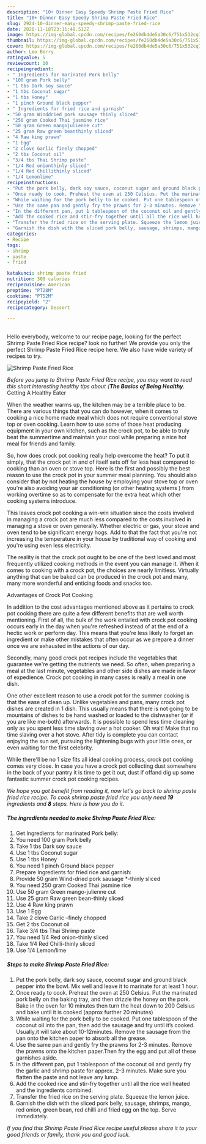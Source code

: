 ```yaml
---
description: "10+ Dinner Easy Speedy Shrimp Paste Fried Rice"
title: "10+ Dinner Easy Speedy Shrimp Paste Fried Rice"
slug: 2924-10-dinner-easy-speedy-shrimp-paste-fried-rice
date: 2020-11-18T23:11:48.512Z
image: https://img-global.cpcdn.com/recipes/fe260db4de5a30c6/751x532cq70/shrimp-paste-fried-rice-recipe-main-photo.jpg
thumbnail: https://img-global.cpcdn.com/recipes/fe260db4de5a30c6/751x532cq70/shrimp-paste-fried-rice-recipe-main-photo.jpg
cover: https://img-global.cpcdn.com/recipes/fe260db4de5a30c6/751x532cq70/shrimp-paste-fried-rice-recipe-main-photo.jpg
author: Leo Berry
ratingvalue: 5
reviewcount: 10
recipeingredient:
- " Ingredients for marinated Pork belly"
- "100 gram Pork belly"
- "1 tbs Dark soy sauce"
- "1 tbs Coconut sugar"
- "1 tbs Honey"
- "1 pinch Ground black pepper"
- " Ingredients for fried rice and garnish"
- "50 gram Winddried pork sausage thinly sliced"
- "250 gram Cooked Thai jasmine rice"
- "50 gram Green mangojulienne cut"
- "25 gram Raw green beanthinly sliced"
- "4 Raw king prawn"
- "1 Egg"
- "2 clove Garlic finely chopped"
- "2 tbs Coconut oil"
- "3/4 tbs Thai Shrimp paste"
- "1/4 Red onionthinly sliced"
- "1/4 Red Chillithinly sliced"
- "1/4 Lemonlime"
recipeinstructions:
- "Put the pork belly, dark soy sauce, coconut sugar and ground black pepper into the bowl. Mix well and leave it to marinate for at least 1 hour."
- "Once ready to cook. Preheat the oven at 250 Celsius. Put the marinated pork belly on the baking tray, and then drizzle the honey on the pork. Bake in the oven for 10 minutes then turn the heat down to 200 Celsius and bake until it is cooked (approx further 20 minutes)"
- "While waiting for the pork belly to be cooked. Put one tablespoon of the coconut oil into the pan, then add the sausage and fry until it’s cooked. Usually,it will take about 10-12minutes. Remove the sausage from the pan onto the kitchen paper to absorb all the grease."
- "Use the same pan and gently fry the prawns for 2-3 minutes. Remove the prawns onto the kitchen paper.Then fry the egg and put all of these garnishes aside."
- "In the different pan, put 1 tablespoon of the coconut oil and gently fry the garlic and shrimp paste for approx. 2-3 minutes. Make sure you flatten the paste and not leave any lump."
- "Add the cooked rice and stir-fry together until all the rice well heated and the ingredients combined."
- "Transfer the fried rice on the serving plate. Squeeze the lemon juice."
- "Garnish the dish with the sliced pork belly, sausage, shrimps, mango, red onion, green bean, red chilli and fried egg on the top. Serve immediately."
categories:
- Recipe
tags:
- shrimp
- paste
- fried

katakunci: shrimp paste fried 
nutrition: 300 calories
recipecuisine: American
preptime: "PT28M"
cooktime: "PT52M"
recipeyield: "2"
recipecategory: Dessert

---
```

<br>
Hello everybody, welcome to our recipe page, looking for the perfect Shrimp Paste Fried Rice recipe? look no further! We provide you only the perfect Shrimp Paste Fried Rice recipe here. We also have wide variety of recipes to try.
<br>


![Shrimp Paste Fried Rice](https://img-global.cpcdn.com/recipes/fe260db4de5a30c6/751x532cq70/shrimp-paste-fried-rice-recipe-main-photo.jpg)

<i>Before you jump to Shrimp Paste Fried Rice recipe, you may want to read this short interesting healthy tips about {<strong>The Basics of Being Healthy</strong>.</i>
Getting A Healthy Eater


When the weather warms up, the kitchen may be a terrible place to be. There are various things that you can do however, when it comes to cooking a nice home made meal which does not require conventional stove top or oven cooking. Learn how to use some of those heat producing equipment in your own kitchen, such as the crock pot, to be able to truly beat the summertime and maintain your cool while preparing a nice hot meal for friends and family.

So, how does crock pot cooking really help overcome the heat? To put it simply, that the crock pot in and of itself sets off far less heat compared to cooking than an oven or stove top. Here is the first and possibly the best reason to use the crock pot in your summer meal planning. You should also consider that by not heating the house by employing your stove top or oven you're also avoiding your air conditioning (or other heating systems ) from working overtime so as to compensate for the extra heat which other cooking systems introduce.

This leaves crock pot cooking a win-win situation since the costs involved in managing a crock pot are much less compared to the costs involved in managing a stove or oven generally. Whether electric or gas, your stove and oven tend to be significant energy hogs. Add to that the fact that you're not increasing the temperature in your house by traditional way of cooking and you're using even less electricity.

 The reality is that the crock pot ought to be one of the best loved and most frequently utilized cooking methods in the event you can manage it. When it comes to cooking with a crock pot, the choices are nearly limitless.  Virtually anything that can be baked can be produced in the crock pot and many, many more wonderful and enticing foods and snacks too.

Advantages of Crock Pot Cooking

In addition to the cost advantages mentioned above as it pertains to crock pot cooking there are quite a few different benefits that are well worth mentioning. First of all, the bulk of the work entailed with crock pot cooking occurs early in the day when you're refreshed instead of at the end of a hectic work or perform day. This means that you're less likely to forget an ingredient or make other mistakes that often occur as we prepare a dinner once we are exhausted in the actions of our day.

Secondly, many good crock pot recipes include the vegetables that guarantee we're getting the nutrients we need. So often, when preparing a meal at the last minute, vegetables and other side dishes are made in favor of expedience. Crock pot cooking in many cases is really a meal in one dish.

One other excellent reason to use a crock pot for the summer cooking is that the ease of clean up.  Unlike vegetables and pans, many crock pot dishes are created in 1 dish. This usually means that there is not going to be mountains of dishes to be hand washed or loaded to the dishwasher (or if you are like me-both) afterwards. It is possible to spend less time cleaning only as you spent less time slaving over a hot cooker. Oh wait! Make that no time slaving over a hot stove. After tidy is complete you can contact enjoying the sun set, pursuing the lightening bugs with your little ones, or even waiting for the first celebrity.

While there'll be no 1 size fits all ideal cooking process, crock pot cooking comes very close. In case you have a crock pot collecting dust somewhere in the back of your pantry it is time to get it out, dust if offand dig up some fantastic summer crock pot cooking recipes.


<i>We hope you got benefit from reading it, now let's go back to shrimp paste fried rice recipe. To cook shrimp paste fried rice you only need <strong>19</strong> ingredients and <strong>8</strong> steps. Here is how you do it.
</i>

##### The ingredients needed to make Shrimp Paste Fried Rice:

1. Get  Ingredients for marinated Pork belly:
1. You need 100 gram Pork belly
1. Take 1 tbs Dark soy sauce
1. Use 1 tbs Coconut sugar
1. Use 1 tbs Honey
1. You need 1 pinch Ground black pepper
1. Prepare  Ingredients for fried rice and garnish:
1. Provide 50 gram Wind-dried pork sausage *-thinly sliced
1. You need 250 gram Cooked Thai jasmine rice
1. Use 50 gram Green mango-julienne cut
1. Use 25 gram Raw green bean-thinly sliced
1. Use 4 Raw king prawn
1. Use 1 Egg
1. Take 2 clove Garlic –finely chopped
1. Get 2 tbs Coconut oil
1. Take 3/4 tbs Thai Shrimp paste
1. You need 1/4 Red onion-thinly sliced
1. Take 1/4 Red Chilli-thinly sliced
1. Use 1/4 Lemon/lime


##### Steps to make Shrimp Paste Fried Rice:

1. Put the pork belly, dark soy sauce, coconut sugar and ground black pepper into the bowl. Mix well and leave it to marinate for at least 1 hour.
1. Once ready to cook. Preheat the oven at 250 Celsius. Put the marinated pork belly on the baking tray, and then drizzle the honey on the pork. Bake in the oven for 10 minutes then turn the heat down to 200 Celsius and bake until it is cooked (approx further 20 minutes)
1. While waiting for the pork belly to be cooked. Put one tablespoon of the coconut oil into the pan, then add the sausage and fry until it’s cooked. Usually,it will take about 10-12minutes. Remove the sausage from the pan onto the kitchen paper to absorb all the grease.
1. Use the same pan and gently fry the prawns for 2-3 minutes. Remove the prawns onto the kitchen paper.Then fry the egg and put all of these garnishes aside.
1. In the different pan, put 1 tablespoon of the coconut oil and gently fry the garlic and shrimp paste for approx. 2-3 minutes. Make sure you flatten the paste and not leave any lump.
1. Add the cooked rice and stir-fry together until all the rice well heated and the ingredients combined.
1. Transfer the fried rice on the serving plate. Squeeze the lemon juice.
1. Garnish the dish with the sliced pork belly, sausage, shrimps, mango, red onion, green bean, red chilli and fried egg on the top. Serve immediately.




<i>If you find this Shrimp Paste Fried Rice recipe useful please share it to your good friends or family, thank you and good luck.</i>
